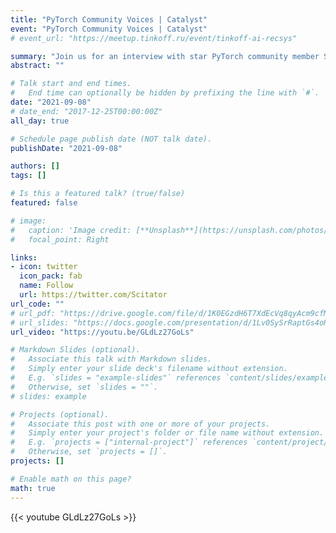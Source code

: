 ```yaml
---
title: "PyTorch Community Voices | Catalyst"
event: "PyTorch Community Voices | Catalyst"
# event_url: "https://meetup.tinkoff.ru/event/tinkoff-ai-recsys"

summary: "Join us for an interview with star PyTorch community member Sergey Kolesnikov, the creator of Catalyst, a high-level PyTorch framework for Deep Learning Research and Development. "
abstract: ""

# Talk start and end times.
#   End time can optionally be hidden by prefixing the line with `#`.
date: "2021-09-08"
# date_end: "2017-12-25T00:00:00Z"
all_day: true

# Schedule page publish date (NOT talk date).
publishDate: "2021-09-08"

authors: []
tags: []

# Is this a featured talk? (true/false)
featured: false

# image:
#   caption: 'Image credit: [**Unsplash**](https://unsplash.com/photos/bzdhc5b3Bxs)'
#   focal_point: Right

links:
- icon: twitter
  icon_pack: fab
  name: Follow
  url: https://twitter.com/Scitator
url_code: ""
# url_pdf: "https://drive.google.com/file/d/1K0EGzdH6T7XdEcVq8qyAcm9cfMm9riap/view?usp=sharing"
# url_slides: "https://docs.google.com/presentation/d/1Lv0SySrRaptGs4oRe6hw1oZS8X7QsYPtOkEey1uE-nQ/edit?usp=sharing"
url_video: "https://youtu.be/GLdLz27GoLs"

# Markdown Slides (optional).
#   Associate this talk with Markdown slides.
#   Simply enter your slide deck's filename without extension.
#   E.g. `slides = "example-slides"` references `content/slides/example-slides.md`.
#   Otherwise, set `slides = ""`.
# slides: example

# Projects (optional).
#   Associate this post with one or more of your projects.
#   Simply enter your project's folder or file name without extension.
#   E.g. `projects = ["internal-project"]` references `content/project/deep-learning/index.md`.
#   Otherwise, set `projects = []`.
projects: []

# Enable math on this page?
math: true
---
```


{{< youtube GLdLz27GoLs >}}

<!-- --- -->

<!-- {{< gdocs src="https://docs.google.com/presentation/d/1Lv0SySrRaptGs4oRe6hw1oZS8X7QsYPtOkEey1uE-nQ/embed?start=false&loop=false&delayms=5000" >}} -->



